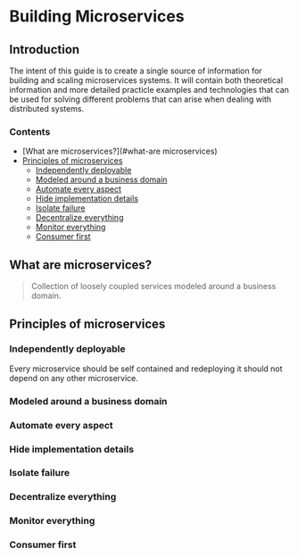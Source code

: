 # Building Microservices
## Introduction
The intent of this guide is to create a single source of information for building and scaling microservices systems. It will contain both theoretical information and more detailed practicle examples and technologies that can be used for solving different problems that can arise when dealing with distributed systems. 
### Contents
 - [What are microservices?](#what-are microservices)
 - [Principles of microservices](#principles-of-microservices)
	 - [Independently deployable](#independently-deployable)
	 - [Modeled around a business domain](#modeled-around-a-business-domain)
	 - [Automate every aspect](#automate-every-aspect)
	 - [Hide implementation details](#hide-implementation-details)
	 - [Isolate failure](#isolate-failure)
	 - [Decentralize everything](#decentralize-everything)
	 - [Monitor everything](#monitor-everything)
	 - [Consumer first](#consumer-first)
## What are microservices?

> Collection of loosely coupled services modeled around a business domain.

## Principles of microservices

 ### Independently deployable
 Every microservice should be self contained and redeploying it should not    depend on any other microservice. 
 ### Modeled around a business domain
 ### Automate every aspect
 ### Hide implementation details
 ### Isolate failure
 ### Decentralize everything
 ### Monitor everything
 ### Consumer first

<!--stackedit_data:
eyJoaXN0b3J5IjpbOTc4NzMyMjcwLDg0MzUyNDM0Nyw0NTMyOD
EzMzIsLTE1Njc2MjkwNzUsLTQ5NTU0MTY1OCwtMTQ1MTA1MjUz
OCwxNTgwOTI5MDc3LDEyODk2OTkzNDgsLTExNDY2NDA3OTgsLT
M4MDE1MDYzNSwyMDk0MTU1NjYyLC02Mzg5MzA0ODUsNzI2MjMy
MjI4LDk0MjYwMTM5MSwxNTg5MjUwNTQ2LDIwMzE5MjcyMDRdfQ
==
-->